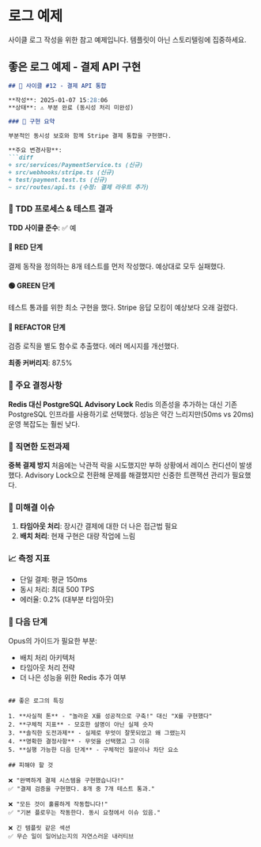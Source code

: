 # 로그 예제

사이클 로그 작성을 위한 참고 예제입니다. 템플릿이 아닌 스토리텔링에 집중하세요.

## 좋은 로그 예제 - 결제 API 구현

```markdown
## 🔄 사이클 #12 - 결제 API 통합

**작성**: 2025-01-07 15:28:06  
**상태**: ⚠️ 부분 완료 (동시성 처리 미완성)

### 📝 구현 요약

부분적인 동시성 보호와 함께 Stripe 결제 통합을 구현했다.

**주요 변경사항**:
```diff
+ src/services/PaymentService.ts (신규)
+ src/webhooks/stripe.ts (신규)
+ test/payment.test.ts (신규)
~ src/routes/api.ts (수정: 결제 라우트 추가)
```

### 🧪 TDD 프로세스 & 테스트 결과

**TDD 사이클 준수**: ✅ 예

#### 🔴 RED 단계
결제 동작을 정의하는 8개 테스트를 먼저 작성했다. 예상대로 모두 실패했다.

#### 🟢 GREEN 단계
테스트 통과를 위한 최소 구현을 했다. Stripe 응답 모킹이 예상보다 오래 걸렸다.

#### 🔵 REFACTOR 단계
검증 로직을 별도 함수로 추출했다. 에러 메시지를 개선했다.

**최종 커버리지**: 87.5%

### 💭 주요 결정사항

**Redis 대신 PostgreSQL Advisory Lock**
Redis 의존성을 추가하는 대신 기존 PostgreSQL 인프라를 사용하기로 선택했다. 성능은 약간 느리지만(50ms vs 20ms) 운영 복잡도는 훨씬 낮다.

### 🤔 직면한 도전과제

**중복 결제 방지**
처음에는 낙관적 락을 시도했지만 부하 상황에서 레이스 컨디션이 발생했다. Advisory Lock으로 전환해 문제를 해결했지만 신중한 트랜잭션 관리가 필요했다.

### 🚨 미해결 이슈

1. **타임아웃 처리**: 장시간 결제에 대한 더 나은 접근법 필요
2. **배치 처리**: 현재 구현은 대량 작업에 느림

### 📈 측정 지표

- 단일 결제: 평균 150ms
- 동시 처리: 최대 500 TPS
- 에러율: 0.2% (대부분 타임아웃)

### 🔄 다음 단계

Opus의 가이드가 필요한 부분:
- 배치 처리 아키텍처
- 타임아웃 처리 전략
- 더 나은 성능을 위한 Redis 추가 여부
```

## 좋은 로그의 특징

1. **사실적 톤** - "놀라운 X를 성공적으로 구축!" 대신 "X를 구현했다"
2. **구체적 지표** - 모호한 설명이 아닌 실제 숫자
3. **솔직한 도전과제** - 실제로 무엇이 잘못되었고 왜 그랬는지
4. **명확한 결정사항** - 무엇을 선택했고 그 이유
5. **실행 가능한 다음 단계** - 구체적인 질문이나 차단 요소

## 피해야 할 것

❌ "완벽하게 결제 시스템을 구현했습니다!"  
✅ "결제 검증을 구현했다. 8개 중 7개 테스트 통과."

❌ "모든 것이 훌륭하게 작동합니다!"  
✅ "기본 플로우는 작동한다. 동시 요청에서 이슈 있음."

❌ 긴 템플릿 같은 섹션  
✅ 무슨 일이 일어났는지의 자연스러운 내러티브